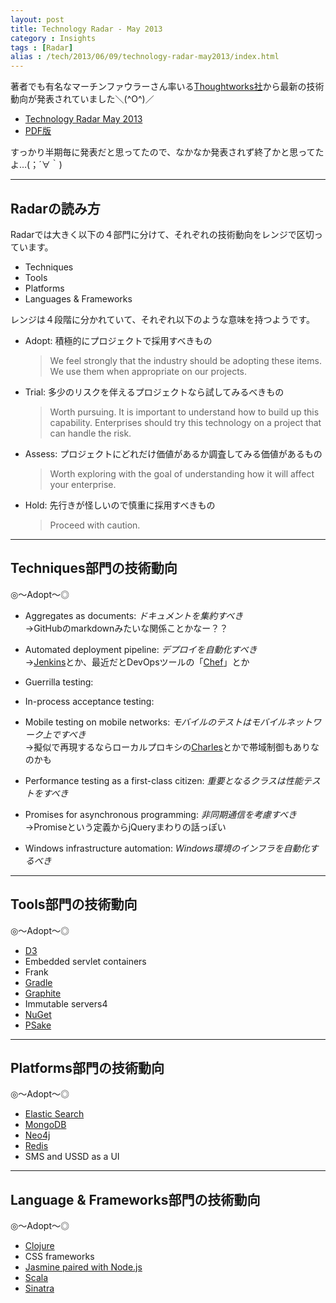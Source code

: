 ```yaml
---
layout: post
title: Technology Radar - May 2013
category : Insights
tags : [Radar]
alias : /tech/2013/06/09/technology-radar-may2013/index.html
---
```


著者でも有名なマーチンファウラーさん率いる[Thoughtworks社](http://www.thoughtworks.com/)から最新の技術動向が発表されていました＼(^O^)／

* [Technology Radar May 2013](http://www.thoughtworks.com/radar)
* [PDF版](http://thoughtworks.fileburst.com/assets/technology-radar-may-2013.pdf)

すっかり半期毎に発表だと思ってたので、なかなか発表されず終了かと思ってたよ…(；´∀｀)

-------------------------------
## Radarの読み方

Radarでは大きく以下の４部門に分けて、それぞれの技術動向をレンジで区切っています。

* Techniques
* Tools
* Platforms
* Languages & Frameworks

レンジは４段階に分かれていて、それぞれ以下のような意味を持つようです。

* Adopt: 積極的にプロジェクトで採用すべきもの

	> We feel strongly that the industry should be adopting these items. We use them when appropriate on our projects.

* Trial: 多少のリスクを伴えるプロジェクトなら試してみるべきもの

	> Worth pursuing. It is important to understand how to build up this capability. Enterprises should try this technology on a project that can handle the risk.

* Assess: プロジェクトにどれだけ価値があるか調査してみる価値があるもの

	> Worth exploring with the goal of understanding how it will affect your enterprise.

* Hold: 先行きが怪しいので慎重に採用すべきもの

	> Proceed with caution.

-------------------------------
## Techniques部門の技術動向

◎〜Adopt〜◎

* Aggregates as documents: _ドキュメントを集約すべき_  
 →GitHubのmarkdownみたいな関係ことかなー？？

* Automated deployment pipeline: _デプロイを自動化すべき_  
 →[Jenkins](http://jenkins-ci.org/)とか、最近だとDevOpsツールの「[Chef](http://www.opscode.com/chef/)」とか

* Guerrilla testing: 
* In-process acceptance testing: 
* Mobile testing on mobile networks: _モバイルのテストはモバイルネットワーク上ですべき_  
 →擬似で再現するならローカルプロキシの[Charles](http://www.charlesproxy.com/)とかで帯域制御もありなのかも

* Performance testing as a first-class citizen: _重要となるクラスは性能テストをすべき_
* Promises for asynchronous programming: _非同期通信を考慮すべき_  
 →Promiseという定義からjQueryまわりの話っぽい

* Windows infrastructure automation: _Windows環境のインフラを自動化するべき_  

-------------------------------
## Tools部門の技術動向

◎〜Adopt〜◎

* [D3](http://d3js.org/)
* Embedded servlet containers
* Frank
* [Gradle](http://www.gradle.org/)
* [Graphite](http://graphite.wikidot.com/)
* Immutable servers4
* [NuGet](http://nuget.org/)
* [PSake](https://github.com/psake/psake)

-------------------------------
## Platforms部門の技術動向

◎〜Adopt〜◎

* [Elastic Search](http://www.elasticsearch.org/)
* [MongoDB](http://www.mongodb.org/)
* [Neo4j](http://www.neo4j.org/)
* [Redis](http://redis.io/)
* SMS and USSD as a UI

-------------------------------
## Language & Frameworks部門の技術動向

◎〜Adopt〜◎

* [Clojure](http://clojure.org/)
* CSS frameworks
* [Jasmine paired with Node.js](http://pivotal.github.io/jasmine/)
* [Scala](http://www.scala-lang.org/)
* [Sinatra](http://www.sinatrarb.com/)

